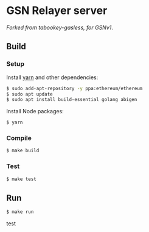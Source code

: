 # GSN Relayer server

_Forked from tabookey-gasless, for GSNv1_.

## Build

### Setup

Install [yarn](https://yarnpkg.com/lang/en/docs/install) and other dependencies:

```bash
$ sudo add-apt-repository -y ppa:ethereum/ethereum
$ sudo apt update
$ sudo apt install build-essential golang abigen
```

Install Node packages:
```bash
$ yarn
```

### Compile

```bash
$ make build
```

### Test

```bash
$ make test
```

## Run

```bash
$ make run
```
test
